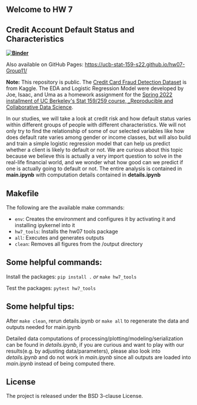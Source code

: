 ## Welcome to HW 7

## Credit Account Default Status and Characteristics

**[![Binder](https://mybinder.org/badge_logo.svg)](https://mybinder.org/v2/gh/UCB-stat-159-s22/hw07-Group11.git/HEAD?labpath=main.ipynb)**

Also available on GitHub Pages: https://ucb-stat-159-s22.github.io/hw07-Group11/

**Note:** This repository is public. The [Credit Card Fraud Detection Dataset](https://www.kaggle.com/datasets/mishra5001/credit-card?datasetId=263888&select=columns_description.csv) is from Kaggle. The EDA and Logistic Regression Model were developed by Joe, Isaac, and Uma as a homework assignment for the [Spring 2022 installment of UC Berkeley's Stat 159/259 course, _Reproducible and Collaborative Data Science](https://ucb-stat-159-s22.github.io).

In our studies, we will take a look at credit risk and how default status varies within different groups of people with different characteristics. We will not only try to find the relationship of some of our selected variables like how does default rate varies among gender or income classes, but will also build and train a simple logistic regression model that can help us predict whether a client is likely to default or not. We are curious about this topic because we believe this is actually a very import question to solve in the real-life financial world, and we wonder what how good can we predict if one is actually going to default or not. The entire analysis is contained in **main.ipynb** with computation details contained in **details.ipynb**


## Makefile
The following are the available make commands:
- `env`: Creates the environment and configures it by activating it and installing ipykernel into it
- `hw7_tools`: Installs the hw07 tools package
- `all`: Executes and generates outputs
- `clean`: Removes all figures from the /output directory

## Some helpful commands:

Install the packages:
``pip install .`` *or* ``make hw7_tools``

Test the packages:
``pytest hw7_tools``


## Some helpful tips:

After ``make clean``, rerun details.ipynb or ``make all`` to regenerate the data and outputs needed for main.ipynb

Detailed data computations of processing/plotting/modeling/serialization can be found in *details.ipynb*, if you are curious and want to play with our results(e.g. by adjusting data/parameters), please also look into *details.ipynb* and do not work in *main.ipynb* since all outputs are loaded into *main.ipynb* instead of being computed there.

## License
The project is released under the BSD 3-clause License.

